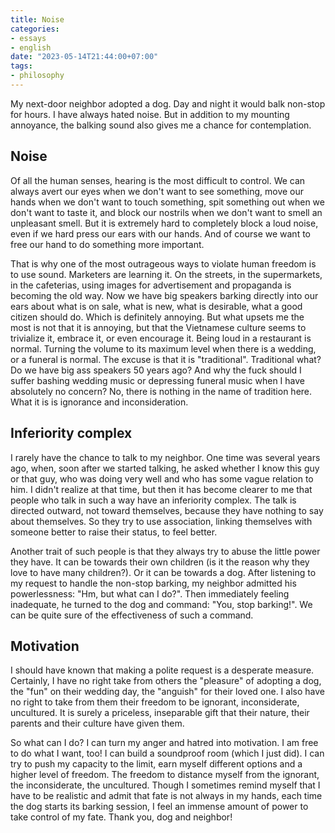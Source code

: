 ```yaml
---
title: Noise
categories:
- essays
- english
date: "2023-05-14T21:44:00+07:00"
tags:
- philosophy
---
```


My next-door neighbor adopted a dog. Day and night it would balk non-stop for hours.
I have always hated noise. But in addition to my mounting annoyance,
the balking sound also gives me a chance for contemplation.

## Noise

Of all the human senses, hearing is the most difficult to control.
We can always avert our eyes when we don't want to see something,
move our hands when we don't want to touch something, spit something out when we don't want to taste it,
and block our nostrils when we don't want to smell an unpleasant smell.
But it is extremely hard to completely block a loud noise, even if we hard press our ears with our hands.
And of course we want to free our hand to do something more important.

That is why one of the most outrageous ways to violate human freedom is to use sound.
Marketers are learning it. On the streets, in the supermarkets, in the cafeterias,
using images for advertisement and propaganda is becoming the old way.
Now we have big speakers barking directly into our ears about what is on sale,
what is new, what is desirable, what a good citizen should do.
Which is definitely annoying. But what upsets me the most is not that it is annoying,
but that the Vietnamese culture seems to trivialize it, embrace it, or even encourage it.
Being loud in a restaurant is normal.
Turning the volume to its maximum level when there is a wedding, or a funeral is normal.
The excuse is that it is "traditional". Traditional what? Do we have big ass speakers 50 years ago?
And why the fuck should I suffer bashing wedding music or depressing funeral music when I have absolutely no concern?
No, there is nothing in the name of tradition here. What it is is ignorance and inconsideration.

## Inferiority complex

I rarely have the chance to talk to my neighbor. One time was several years ago, when, soon after we started talking,
he asked whether I know this guy or that guy, who was doing very well and who has some vague relation to him.
I didn't realize at that time, but then it has become clearer to me
that people who talk in such a way have an inferiority complex.
The talk is directed outward, not toward themselves, because they have nothing to say about themselves.
So they try to use association, linking themselves with someone better to raise their status, to feel better.

Another trait of such people is that they always try to abuse the little power they have.
It can be towards their own children (is it the reason why they love to have many children?).
Or it can be towards a dog. After listening to my request to handle the non-stop barking,
my neighbor admitted his powerlessness: "Hm, but what can I do?". Then immediately feeling inadequate,
he turned to the dog and command: "You, stop barking!". We can be quite sure of the effectiveness of such a command.

## Motivation

I should have known that making a polite request is a desperate measure.
Certainly, I have no right take from others the "pleasure" of adopting a dog, the "fun" on their wedding day,
the "anguish" for their loved one. I also have no right to take from them their freedom to be ignorant, inconsiderate, uncultured.
It is surely a priceless, inseparable gift that their nature, their parents and their culture have given them.

So what can I do? I can turn my anger and hatred into motivation.
I am free to do what I want, too! I can build a soundproof room (which I just did).
I can try to push my capacity to the limit, earn myself different options and a higher level of freedom.
The freedom to distance myself from the ignorant, the inconsiderate, the uncultured.
Though I sometimes remind myself that I have to be realistic and admit that fate is not always in my hands,
each time the dog starts its barking session, I feel an immense amount of power to take control of my fate.
Thank you, dog and neighbor!